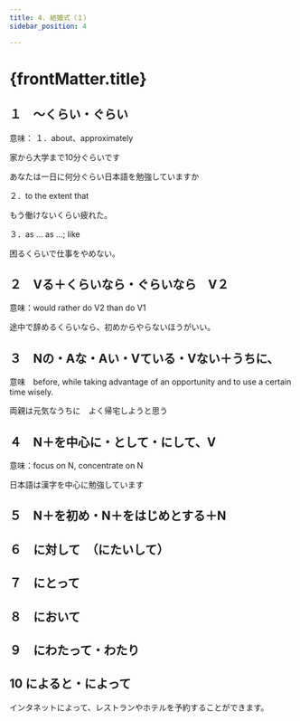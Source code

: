 ```yaml
---
title: 4. 結婚式（１）
sidebar_position: 4

---
```


# {frontMatter.title}
## １　～くらい・ぐらい
意味：
１．about、approximately

家から大学まで10分ぐらいです

あなたは一日に何分ぐらい日本語を勉強していますか

２．to the extent that

もう働けないくらい疲れた。

３．as ... as ...; like

困るくらいで仕事をやめない。
 
## ２　Vる＋くらいなら・ぐらいなら　V２
意味：would rather do V2 than do V1

途中で辞めるくらいなら、初めからやらないほうがいい。



## ３　Nの・Aな・Aい・Vている・Vない＋うちに、
意味　before, while
taking advantage of an opportunity and to use a certain time wisely.

両親は元気なうちに　よく帰宅しようと思う


## ４　N＋を中心に・として・にして、V
意味：focus on N, concentrate on N

日本語は漢字を中心に勉強しています

## ５　N＋を初め・N＋をはじめとする＋N　

## ６　に対して　（にたいして）

## ７　にとって

## ８　において

## ９　にわたって・わたり

## 10 によると・によって

インタネットによって、レストランやホテルを予約することができます。　